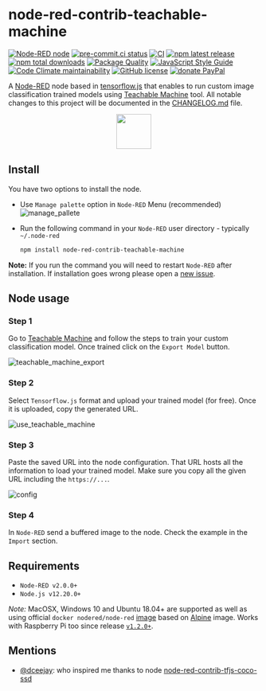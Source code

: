 # node-red-contrib-teachable-machine

[![Node-RED node](https://img.shields.io/badge/Node--RED-node-red?logo=node-red)](https://nodered.org)
[![pre-commit.ci status](https://results.pre-commit.ci/badge/github/bonastreyair/node-red-contrib-teachable-machine/main.svg)](https://results.pre-commit.ci/latest/github/bonastreyair/node-red-contrib-teachable-machine/main)
[![CI](https://img.shields.io/github/workflow/status/bonastreyair/node-red-contrib-teachable-machine/CI?label=test&logo=github)](https://github.com/bonastreyair/node-red-contrib-teachable-machine/actions?workflow=CI)
[![npm latest release](https://img.shields.io/npm/v/node-red-contrib-teachable-machine?logo=npm)](https://www.npmjs.com/package/node-red-contrib-teachable-machine)
[![npm total downloads](https://img.shields.io/npm/dt/node-red-contrib-teachable-machine)](https://www.npmjs.com/package/node-red-contrib-teachable-machine)
[![Package Quality](https://packagequality.com/shield/node-red-contrib-teachable-machine.svg)](https://packagequality.com/#?package=node-red-contrib-teachable-machine)
[![JavaScript Style Guide](https://img.shields.io/badge/code_style-standard-brightgreen.svg?color=yellow&logo=JavaScript&logoColor=white)](https://standardjs.com)
[![Code Climate maintainability](https://img.shields.io/codeclimate/maintainability/bonastreyair/node-red-contrib-teachable-machine?logo=codeclimate)](https://codeclimate.com/github/bonastreyair/node-red-contrib-teachable-machine/maintainability)
[![GitHub license](https://img.shields.io/github/license/bonastreyair/node-red-contrib-teachable-machine?color=blue)](https://github.com/bonastreyair/node-red-contrib-teachable-machine/blob/master/LICENSE)
[![donate PayPal](https://img.shields.io/badge/donate-PayPal-blue)](https://www.paypal.me/bonastreyair)

A [Node-RED](https://nodered.org) node based in [tensorflow.js](https://www.tensorflow.org/js) that enables to run custom image classification trained models using [Teachable Machine](https://teachablemachine.withgoogle.com/train/image) tool. All notable changes to this project will be documented in the [CHANGELOG.md](https://github.com/bonastreyair/node-red-contrib-teachable-machine/blob/main/CHANGELOG.md) file.

<p align="center">
  <img src="https://user-images.githubusercontent.com/37800834/79343223-736d7d80-7f2e-11ea-9c85-b83fc73b0952.png" height="70">
</p>

## Install

You have two options to install the node.

- Use `Manage palette` option in `Node-RED` Menu (recommended)
  ![manage_pallete](https://user-images.githubusercontent.com/37800834/80922178-88923b00-8d7b-11ea-9fcf-ea1839bfee09.png)

- Run the following command in your `Node-RED` user directory - typically `~/.node-red`

  ```bash
  npm install node-red-contrib-teachable-machine
  ```

**Note:** If you run the command you will need to restart `Node-RED` after installation. If installation goes wrong please open a [new issue](https://github.com/bonastreyair/node-red-contrib-teachable-machine/issues).

## Node usage

### Step 1

Go to [Teachable Machine](https://teachablemachine.withgoogle.com/train/image) and follow the steps to train your custom classification model. Once trained click on the `Export Model` button.

![teachable_machine_export](https://user-images.githubusercontent.com/37800834/80190158-18b1e100-8614-11ea-9ccf-6668e49e7e2d.png)

### Step 2

Select `Tensorflow.js` format and upload your trained model (for free). Once it is uploaded, copy the generated URL.

![use_teachable_machine](https://user-images.githubusercontent.com/37800834/79056723-8431a100-7c59-11ea-9488-346f4f8e6004.png)

### Step 3

Paste the saved URL into the node configuration. That URL hosts all the information to load your trained model. Make sure you copy all the given URL including the `https://...`.

![config](https://user-images.githubusercontent.com/37800834/80922980-e8d7ab80-8d80-11ea-8c0c-89d1008455da.png)

### Step 4

In `Node-RED` send a buffered image to the node. Check the example in the `Import` section.

## Requirements

- `Node-RED v2.0.0+`
- `Node.js v12.20.0+`

*Note:* MacOSX, Windows 10 and Ubuntu 18.04+ are supported as well as using official `docker nodered/node-red` [image](https://hub.docker.com/r/nodered/node-red/) based on [Alpine](https://hub.docker.com/_/alpine) image. Works with Raspberry Pi too since release [`v1.2.0+`](https://github.com/bonastreyair/node-red-contrib-teachable-machine/tags).

## Mentions

- [@dceejay](https://github.com/dceejay): who inspired me thanks to node [node-red-contrib-tfjs-coco-ssd](https://github.com/dceejay/tfjs-coco-ssd/)
